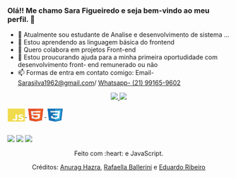 ### Olá!! Me chamo Sara Figueiredo e seja bem-vindo ao meu perfil. 👋




- 🔭 Atualmente sou estudante de Analise e desenvolvimento de sistema ...
- 🌱 Estou aprendendo as linguagem básica do frontend 
- 👯 Quero colabora em projetos Front-end
- 🤔 Estou proucurando ajuda para a minha primeira oportudidade com desenvolvimento front- end remunerado ou não
- 📫 Formas de entra em contato comigo: Email- Sarasilva1962@gmail.com/ <a href="https://api.whatsapp.com/send?phone=5521991659602&text=Ol%C3%A1%2C%20vim%20atrav%C3%A9s%20do%20github."> Whatsapp- (21) 99165-9602</a>

<div align="center">
  <a href="https://github.com/SaraFigueiredoBrasil">
  <img height="180em" src="https://github-readme-stats.vercel.app/api?username=SaraFigueiredoBrasil&show_icons=true&theme=dracula&include_all_commits=true&count_private=true"/>
  <img height="180em" src="https://github-readme-stats.vercel.app/api/top-langs/?username=SaraFigueiredoBrasil&layout=compact&langs_count=7&theme=dracula"/>
</div>
<div style="display: inline_block"><br>
  <img align="center" alt="Rafa-Js" height="30" width="40" src="https://raw.githubusercontent.com/devicons/devicon/master/icons/javascript/javascript-plain.svg">
  
  
  <img align="center" alt="Rafa-HTML" height="30" width="40" src="https://raw.githubusercontent.com/devicons/devicon/master/icons/html5/html5-original.svg">
  <img align="center" alt="Rafa-CSS" height="30" width="40" src="https://raw.githubusercontent.com/devicons/devicon/master/icons/css3/css3-original.svg">

</div>

##

<div> 
 <img src="https://img.shields.io/badge/Discord-7289DA?style=for-the-badge&logo=discord&logoColor=white" target="_blank"></a> 
  <a href = "mailto:sara1962@gmail.com"><img src="https://img.shields.io/badge/Gmail-D14836?style=for-the-badge&logo=gmail&logoColor=white" target="_blank"></a>
  <a href="https://www.linkedin.com/in/edududuribeiro/" target="_blank"><img src="https://img.shields.io/badge/-LinkedIn-%230077B5?style=for-the-badge&logo=linkedin&logoColor=white" target="_blank"></a> 
 
  
 
</div>

<div align="center">
  <p>Feito com :heart: e JavaScript.</p>
  <p>Créditos: <a href="https://github.com/anuraghazra/github-readme-stats">Anurag Hazra</a>, <a href="https://github.com/rafaballerini">Rafaella Ballerini</a> e  <a href="https://github.com/duribeiro">Eduardo Ribeiro</a> </p>
</div>

